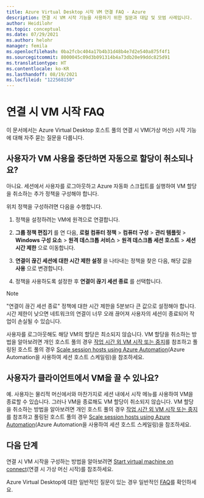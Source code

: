 ```yaml
---
title: Azure Virtual Desktop 시작 VM 연결 FAQ - Azure
description: 연결 시 VM 시작 기능을 사용하기 위한 질문과 대답 및 모범 사례입니다.
author: Heidilohr
ms.topic: conceptual
ms.date: 07/29/2021
ms.author: helohr
manager: femila
ms.openlocfilehash: 0ba2fcbc404a17b4b31d48b4e7d2e540a875f4f1
ms.sourcegitcommit: 8000045c09d3b091314b4a73db20e99ddc825d91
ms.translationtype: HT
ms.contentlocale: ko-KR
ms.lasthandoff: 08/19/2021
ms.locfileid: "122568150"
---
```

# <a name="start-vm-on-connect-faq"></a>연결 시 VM 시작 FAQ

이 문서에서는 Azure Virtual Desktop 호스트 풀의 연결 시 VM(가상 머신) 시작 기능에 대해 자주 묻는 질문을 다룹니다.

## <a name="are-vms-automatically-deallocated-when-a-user-stops-using-them"></a>사용자가 VM 사용을 중단하면 자동으로 할당이 취소되나요?

아니요. 세션에서 사용자를 로그아웃하고 Azure 자동화 스크립트를 실행하여 VM 할당을 취소하는 추가 정책을 구성해야 합니다.

위치 정책을 구성하려면 다음을 수행합니다.

1. 정책을 설정하려는 VM에 원격으로 연결합니다.

2. **그룹 정책 편집기** 를 연 다음, **로컬 컴퓨터 정책** > **컴퓨터 구성** > **관리 템플릿** > **Windows 구성 요소** > **원격 데스크톱 서비스** > **원격 데스크톱 세션 호스트** > **세션 시간 제한** 으로 이동합니다.

3. **연결이 끊긴 세션에 대한 시간 제한 설정** 을 나타내는 정책을 찾은 다음, 해당 값을 **사용** 으로 변경합니다.

4. 정책을 사용하도록 설정한 후 **연결이 끊기 세션 종료** 를 선택합니다.

>[!NOTE]
>"연결이 끊긴 세션 종료" 정책에 대한 시간 제한을 5분보다 큰 값으로 설정해야 합니다. 시간 제한이 낮으면 네트워크의 연결이 너무 오래 끊어져 사용자의 세션이 종료되어 작업이 손실될 수 있습니다.

사용자를 로그아웃해도 해당 VM의 할당은 최소되지 않습니다. VM 할당을 취소하는 방법을 알아보려면 개인 호스트 풀의 경우 [작업 시간 외 VM 시작 또는 중지](../automation/automation-solution-vm-management.md)를 참조하고 풀링된 호스트 풀의 경우 [Scale session hosts using Azure Automation](set-up-scaling-script.md)(Azure Automation을 사용하여 세션 호스트 스케일링)을 참조하세요.

## <a name="can-users-turn-off-the-vm-from-their-clients"></a>사용자가 클라이언트에서 VM을 끌 수 있나요?

예. 사용자는 물리적 머신에서와 마찬가지로 세션 내에서 시작 메뉴를 사용하여 VM을 종료할 수 있습니다. 그러나 VM을 종료해도 VM 할당이 취소되지 않습니다. VM 할당을 취소하는 방법을 알아보려면 개인 호스트 풀의 경우 [작업 시간 외 VM 시작 또는 중지](../automation/automation-solution-vm-management.md)를 참조하고 풀링된 호스트 풀의 경우 [Scale session hosts using Azure Automation](set-up-scaling-script.md)(Azure Automation을 사용하여 세션 호스트 스케일링)을 참조하세요.

## <a name="next-steps"></a>다음 단계

연결 시 VM 시작을 구성하는 방법을 알아보려면 [Start virtual machine on connect](start-virtual-machine-connect.md)(연결 시 가상 머신 시작)를 참조하세요.

Azure Virtual Desktop에 대한 일반적인 질문이 있는 경우 일반적인 [FAQ](faq.yml)를 확인하세요.
